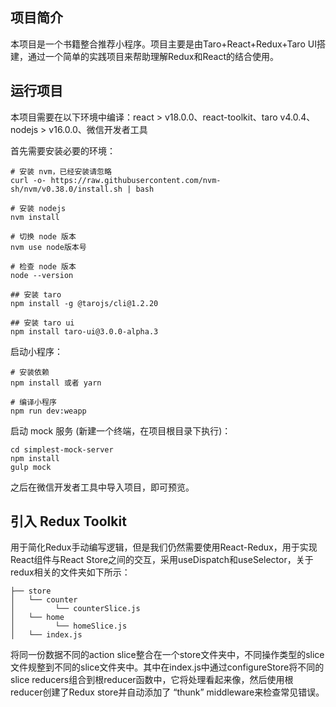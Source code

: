 ## 项目简介
本项目是一个书籍整合推荐小程序。项目主要是由Taro+React+Redux+Taro UI搭建，通过一个简单的实践项目来帮助理解Redux和React的结合使用。

## 运行项目
本项目需要在以下环境中编译：react > v18.0.0、react-toolkit、taro v4.0.4、nodejs > v16.0.0、微信开发者工具

首先需要安装必要的环境：
```
# 安装 nvm，已经安装请忽略
curl -o- https://raw.githubusercontent.com/nvm-sh/nvm/v0.38.0/install.sh | bash

# 安装 nodejs
nvm install

# 切换 node 版本
nvm use node版本号

# 检查 node 版本
node --version

## 安装 taro
npm install -g @tarojs/cli@1.2.20

## 安装 taro ui
npm install taro-ui@3.0.0-alpha.3
```

启动小程序：
```
# 安装依赖
npm install 或者 yarn

# 编译小程序
npm run dev:weapp
```

启动 mock 服务 (新建一个终端，在项目根目录下执行)：
```
cd simplest-mock-server
npm install
gulp mock
```

之后在微信开发者工具中导入项目，即可预览。

## 引入 Redux Toolkit
用于简化Redux手动编写逻辑，但是我们仍然需要使用React-Redux，用于实现React组件与React Store之间的交互，采用useDispatch和useSelector，关于redux相关的文件夹如下所示：
```
├── store
│   └── counter
│         └── counterSlice.js
│   └── home
│         └── homeSlice.js
│   └── index.js
```

将同一份数据不同的action slice整合在一个store文件夹中，不同操作类型的slice文件规整到不同的slice文件夹中。其中在index.js中通过configureStore将不同的slice reducers组合到根reducer函数中，它将处理看起来像，然后使用根reducer创建了Redux store并自动添加了 “thunk” middleware来检查常见错误。